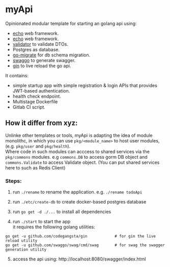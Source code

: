 # myApi

Opinionated modular template for starting an golang api using:
* [echo](https://echo.labstack.com/) web framework.
* [echo](https://echo.labstack.com/) web framework.
* [validator](https://github.com/go-playground/validator) to validate DTOs.
* Postgres as database.
* [go-migrate](https://github.com/golang-migrate/migrate) for db schema migration.
* [swaggo](https://github.com/swaggo/swag) to generate swagger.
* [gin](https://github.com/codegangsta/gin) to live reload the go api.


It contains:
* simple startup app with simple registration & login APIs that provides JWT-based authentication. 
* health check endpoint.
* Multistage Dockerfile
* Gitlab CI script.

## How it differ from xyz:
Unlinke other templates or tools, myApi is adapting the idea of module monolithc, in which you can use  `pkg/<module_name>` to host user modules, (e.g. `pkg/user` and `pkg/health`).    
Where code in such modules can acccess to shared services via the `pkg/commons` modules. e.g `commons.DB` to access gorm DB object and `commons.Validate` to access Validate object. (You can put shared services here to such as Redis Client)

### Steps:

1. run `./rename` to rename the application. e.g. `./rename todoApi`

2. run `./etc/create-db` to create docker-based postgres database

3. run `go get -d ./...` to install all dependencies

4. run `./start` to start the app   
it requires the following golang utilities:
```
go get -u github.com/codegangsta/gin			# for gin the live reload utility
go get -u github.com/swaggo/swag/cmd/swag		# for swag the swagger generation utility

```
5. access the api using: http://localhost:8080/swagger/index.html
